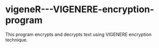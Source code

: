 # vigeneR---VIGENERE-encryption-program
This program encrypts and decrypts text using VIGENERE encryption technique.
